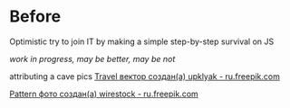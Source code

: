 # Before

Optimistic try to join IT by making a simple step-by-step survival on JS


*work in progress, may be better, may be not*

attributing a cave pics
<a href='https://ru.freepik.com/vectors/travel'>Travel вектор создан(а) upklyak - ru.freepik.com</a>

<a href="https://ru.freepik.com/photos/pattern">Pattern фото создан(а) wirestock - ru.freepik.com</a>
